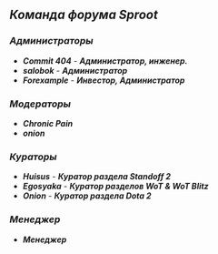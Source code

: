 ## ***Команда форума Sproot***
### ***Администраторы***
- ***Commit 404*** - ***Администратор, инженер.***
- ***salobok*** - ***Администратор***
- ***Forexample*** - ***Инвестор, Администратор***

### ***Модераторы***
- ***Chronic Pain***
- ***onion***

### ***Кураторы***
- ***Huisus*** - ***Куратор раздела Standoff 2***
- ***Egosyaka*** - ***Куратор разделов WoT & WoT Blitz***
- ***Onion*** - ***Куратор раздела Dota 2***

### ***Менеджер***
- ***Менеджер***
